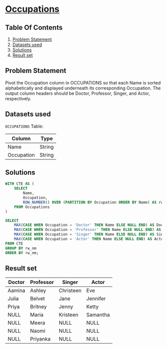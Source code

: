 # [Occupations](https://www.hackerrank.com/challenges/occupations/)

## Table Of Contents
1. [Problem Statement](#problem-statement)
2. [Datasets used](#datasets-used)
3. [Solutions](#solutions)
4. [Result set](#result-set)

## Problem Statement

Pivot the Occupation column in OCCUPATIONS so that each Name is sorted alphabetically and displayed underneath its corresponding Occupation. The output column headers should be Doctor, Professor, Singer, and Actor, respectively.

## Datasets used

```OCCUPATIONS``` Table:

| Column     | Type   |
| ---------- | ------ |
| Name       | String |
| Occupation | String |

## Solutions

```sql
WITH CTE AS (
    SELECT
        Name,
        Occupation,
        ROW_NUMBER() OVER (PARTITION BY Occupation ORDER BY Name) AS rw_nm
    FROM Occupations
)

SELECT
    MAX(CASE WHEN Occupation = 'Doctor' THEN Name ELSE NULL END) AS Doctor,
    MAX(CASE WHEN Occupation = 'Professor' THEN Name ELSE NULL END) AS Professor,
    MAX(CASE WHEN Occupation = 'Singer' THEN Name ELSE NULL END) AS Singer,
    MAX(CASE WHEN Occupation = 'Actor' THEN Name ELSE NULL END) AS Actor
FROM CTE
GROUP BY rw_nm
ORDER BY rw_nm;
```

## Result set

| Doctor | Professor | Singer    | Actor    |
| ------ | --------- | --------- | -------- |
| Aamina | Ashley    | Christeen | Eve      |
| Julia  | Belvet    | Jane      | Jennifer |
| Priya  | Britney   | Jenny     | Ketty    |
| NULL   | Maria     | Kristeen  | Samantha |
| NULL   | Meera     | NULL      | NULL     |
| NULL   | Naomi     | NULL      | NULL     |
| NULL   | Priyanka  | NULL      | NULL     |